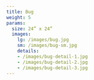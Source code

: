```yaml
---
title: Bug
weight: 5
params:
  size: 24” x 24”
  images:
    lg: /images/bug.jpg
    sm: /images/bug-sm.jpg
    details:
    - /images/bug-detail-1.jpg
    - /images/bug-detail-2.jpg
    - /images/bug-detail-3.jpg
---
```

